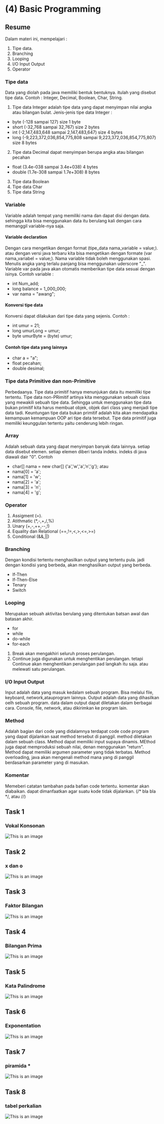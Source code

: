 # (4) Basic Programming
## Resume
Dalam materi ini, mempelajari :
1. Tipe data.
2. Branching
3. Looping
4. I/O Input Output
5. Operator

### Tipe data
Data yang diolah pada java memiliki bentuk bentuknya. itulah yang disebut tipe data.
Contoh : Integer, Decimal, Boolean, Char, String.
1. Tipe data Integer adalah tipe data yang dapat menyimpan nilai angka atau bilangan bulat. Jenis-jenis tipe data Integer :
- byte (-128 sampai 127) size 1 byte
- short (-32,768 sampai 32,767) size 2 bytes
- int (-2,147,483,648 sampai 2,147,483,647) size 4 bytes
- long (-9,223,372,036,854,775,808 sampai 9,223,372,036,854,775,807) size 8 bytes
2. Tipe data Decimal dapat menyimpan berupa angka atau bilangan pecahan
- float (3.4e-038 sampai 3.4e+038) 4 bytes
- double (1.7e-308 sampai 1.7e+308) 8 bytes
3. Tipe data Boolean
4. Tipe data Char
5. Tipe data String

### Variable
Variable adalah tempat yang memiliki nama dan dapat disi dengan data. sehingga kita bisa menggunakan data itu berulang kali dengan cara memanggil variable-nya saja.
#### Variable declaration
Dengan cara mengetikan dengan format (tipe_data nama_variable = value;). atau dengan versi java terbaru kita bisa mengetikan dengan formate (var nama_variabel = value;). Nama variable tidak boleh menggunakan spasi. Menulis angka yang terlalu panjang bisa menggunakan uderscore "_". Variable var pada java akan otomatis memberikan tipe data sesuai dengan isinya. Contoh variable :
- int Num_add;
- long balance = 1_000_000;
- var nama = "awang";
#### Konversi tipe data
Konversi dapat dilakukan dari tipe data yang sejenis. Contoh :
- int umur = 21;
- long umurLong = umur;
- byte umurByte = (byte) umur;
#### Contoh tipe data yang lainnya
- char a = "a";
- float pecahan;
- double desimal;

### Tipe data Primitive dan non-Primitive
Perbedaanya. Tipe data primitif hanya menunjukan data itu memiliki tipe tertentu. Tipe data non-PRimitif artinya kita menggunakan sebuah class yang mewakili sebuah tipe data. Sehingga untuk menggunakan tipe data bukan primitif kita harus membuat objek, objek dari class yang menjadi tipe data tadi. Keuntungan tipe data bukan primitif adalah kita akan mendapatka kemampuan kemampuan OOP ari tipe data tersebut. Tipe data primitif juga memiliki keunggulan tertentu yaitu cenderung lebih ringan.

### Array
Adalah sebuah data yang dapat menyimpan banyak data lainnya. setiap data disebut elemen. setiap elemen diberi tanda indeks. indeks di java diawali dair "0". Contoh
- char[] nama = new char[] {'a','w','a','n','g'}; atau
- nama[0] = 'a';
- nama[1] = 'w';
- nama[2] = 'a';
- nama[3] = 'n';
- nama[4] = 'g';

### Operator
1. Assigment (=).
2. Atithmatic (*,-,+,/,%)
3. Unary (+,-,++,--,!)
4. Equality dan Relational (==,!=,<,>,<=,>=)
5. Conditional (&&,||)

### Branching
Dengan kondisi tertentu menghasilkan output yang tertentu pula. jadi dengan kondisi yang berbeda, akan menghasilkan output yang berbeda.

- If-Then
- If-Then-Else
- Tenary
- Switch

### Looping
Merupakan sebuah aktivitas berulang yang ditentukan batsan awal dan batasan akhir.
- for
- while
- do-while
- for-each
1. Break akan mengakhiri seluruh proses perulangan.
2. Continue juga digunakan untuk menghentikan perulangan. tetapi Continue akan menghentikan perulangan pad langkah itu saja. atau melewati satu perulangan.

### I/O Input Output
Input adalah data yang masuk kedalam sebuah program. Bisa melalui file, keyboard, network,atauprogram lainnya.
Output adalah data yang dihasilkan oelh sebuah program. data dalam output dapat diletakan dalam berbagai cara. Console, file, network, atau dikirimkan ke program lain.

### Method
Adalah bagian dari code yang didalamnya terdapat code code program yang dapat dijalankan saat method tersebut di panggil. method diletakan dalam sebuah class. Method dapat memiliki input supaya dinamis. MEthod juga dapat memproduksi sebuah nilai, denan menggunakan "return". Method dapat memiliki argumen parameter yang tidak terbatas. Method overloading, java akan mengenali method mana yang di panggil berdasarkan parameter yang di masukan.

### Komentar
Memeberi catatan tambahan pada bafian code tertentu. komentar akan diabaikan. dapat dimanfaatkan agar suatu kode tidak dijalankan. (/* bla bla */, atau //)

## Task 1
### Vokal Konsonan
![This is an image](https://github.com/RahmatSetia/AMARTHA/blob/master/4_Basic%20Programming/screenshots/Screenshot_52.png)
## Task 2
### x dan o
![This is an image](https://github.com/RahmatSetia/AMARTHA/blob/master/4_Basic%20Programming/screenshots/Screenshot_53.png)
## Task 3
### Faktor Bilangan
![This is an image](https://github.com/RahmatSetia/AMARTHA/blob/master/4_Basic%20Programming/screenshots/Screenshot_54.png)
## Task 4
### Bilangan Prima
![This is an image](https://github.com/RahmatSetia/AMARTHA/blob/master/4_Basic%20Programming/screenshots/Screenshot_55.png)
## Task 5
### Kata Palindrome
![This is an image](https://github.com/RahmatSetia/AMARTHA/blob/master/4_Basic%20Programming/screenshots/Screenshot_56.png)
## Task 6
### Exponentation
![This is an image](https://github.com/RahmatSetia/AMARTHA/blob/master/4_Basic%20Programming/screenshots/Screenshot_57.png)
## Task 7
### piramida *
![This is an image](https://github.com/RahmatSetia/AMARTHA/blob/master/4_Basic%20Programming/screenshots/Screenshot_58.png)
## Task 8
### tabel perkalian
![This is an image](https://github.com/RahmatSetia/AMARTHA/blob/master/4_Basic%20Programming/screenshots/Screenshot_59.png)




